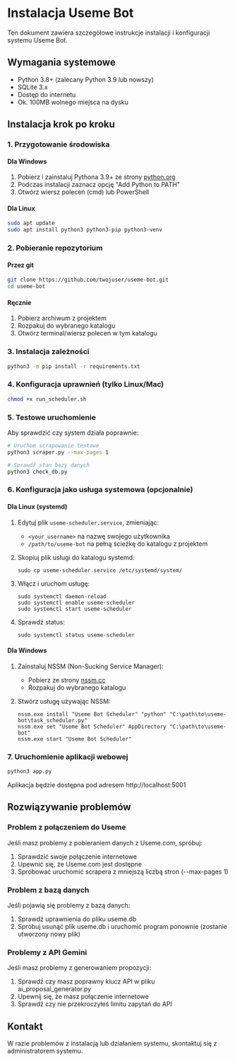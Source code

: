 # Instalacja Useme Bot

Ten dokument zawiera szczegółowe instrukcje instalacji i konfiguracji systemu Useme Bot.

## Wymagania systemowe

- Python 3.8+ (zalecany Python 3.9 lub nowszy)
- SQLite 3.x
- Dostęp do internetu
- Ok. 100MB wolnego miejsca na dysku

## Instalacja krok po kroku

### 1. Przygotowanie środowiska

#### Dla Windows

1. Pobierz i zainstaluj Pythona 3.9+ ze strony [python.org](https://www.python.org/downloads/)
2. Podczas instalacji zaznacz opcję "Add Python to PATH"
3. Otwórz wiersz poleceń (cmd) lub PowerShell

#### Dla Linux

```bash
sudo apt update
sudo apt install python3 python3-pip python3-venv
```

### 2. Pobieranie repozytorium

#### Przez git

```bash
git clone https://github.com/twojuser/useme-bot.git
cd useme-bot
```

#### Ręcznie

1. Pobierz archiwum z projektem
2. Rozpakuj do wybranego katalogu
3. Otwórz terminal/wiersz poleceń w tym katalogu

### 3. Instalacja zależności

```bash
python3 -m pip install -r requirements.txt
```

### 4. Konfiguracja uprawnień (tylko Linux/Mac)

```bash
chmod +x run_scheduler.sh
```

### 5. Testowe uruchomienie

Aby sprawdzić czy system działa poprawnie:

```bash
# Uruchom scrapowanie testowe
python3 scraper.py --max-pages 1

# Sprawdź stan bazy danych
python3 check_db.py
```

### 6. Konfiguracja jako usługa systemowa (opcjonalnie)

#### Dla Linux (systemd)

1. Edytuj plik `useme-scheduler.service`, zmieniając:
   - `<your_username>` na nazwę swojego użytkownika
   - `/path/to/useme-bot` na pełną ścieżkę do katalogu z projektem

2. Skopiuj plik usługi do katalogu systemd:
   ```
   sudo cp useme-scheduler.service /etc/systemd/system/
   ```

3. Włącz i uruchom usługę:
   ```
   sudo systemctl daemon-reload
   sudo systemctl enable useme-scheduler
   sudo systemctl start useme-scheduler
   ```

4. Sprawdź status:
   ```
   sudo systemctl status useme-scheduler
   ```

#### Dla Windows

1. Zainstaluj NSSM (Non-Sucking Service Manager):
   - Pobierz ze strony [nssm.cc](https://nssm.cc/download)
   - Rozpakuj do wybranego katalogu

2. Stwórz usługę używając NSSM:
   ```
   nssm.exe install "Useme Bot Scheduler" "python" "C:\path\to\useme-bot\task_scheduler.py"
   nssm.exe set "Useme Bot Scheduler" AppDirectory "C:\path\to\useme-bot"
   nssm.exe start "Useme Bot Scheduler"
   ```

### 7. Uruchomienie aplikacji webowej

```bash
python3 app.py
```

Aplikacja będzie dostępna pod adresem http://localhost:5001

## Rozwiązywanie problemów

### Problem z połączeniem do Useme

Jeśli masz problemy z pobieraniem danych z Useme.com, spróbuj:

1. Sprawdzić swoje połączenie internetowe
2. Upewnić się, że Useme.com jest dostępne
3. Spróbować uruchomić scrapera z mniejszą liczbą stron (--max-pages 1)

### Problem z bazą danych

Jeśli pojawią się problemy z bazą danych:

1. Sprawdź uprawnienia do pliku useme.db
2. Spróbuj usunąć plik useme.db i uruchomić program ponownie (zostanie utworzony nowy plik)

### Problemy z API Gemini

Jeśli masz problemy z generowaniem propozycji:

1. Sprawdź czy masz poprawny klucz API w pliku ai_proposal_generator.py
2. Upewnij się, że masz połączenie internetowe
3. Sprawdź czy nie przekroczyłeś limitu zapytań do API

## Kontakt

W razie problemów z instalacją lub działaniem systemu, skontaktuj się z administratorem systemu. 
